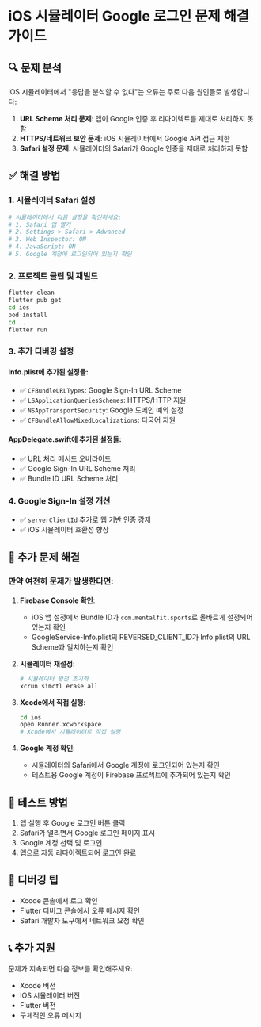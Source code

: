 # iOS 시뮬레이터 Google 로그인 문제 해결 가이드

## 🔍 문제 분석
iOS 시뮬레이터에서 "응답을 분석할 수 없다"는 오류는 주로 다음 원인들로 발생합니다:

1. **URL Scheme 처리 문제**: 앱이 Google 인증 후 리다이렉트를 제대로 처리하지 못함
2. **HTTPS/네트워크 보안 문제**: iOS 시뮬레이터에서 Google API 접근 제한
3. **Safari 설정 문제**: 시뮬레이터의 Safari가 Google 인증을 제대로 처리하지 못함

## ✅ 해결 방법

### 1. 시뮬레이터 Safari 설정
```bash
# 시뮬레이터에서 다음 설정을 확인하세요:
# 1. Safari 앱 열기
# 2. Settings > Safari > Advanced
# 3. Web Inspector: ON
# 4. JavaScript: ON
# 5. Google 계정에 로그인되어 있는지 확인
```

### 2. 프로젝트 클린 및 재빌드
```bash
flutter clean
flutter pub get
cd ios
pod install
cd ..
flutter run
```

### 3. 추가 디버깅 설정

#### Info.plist에 추가된 설정들:
- ✅ `CFBundleURLTypes`: Google Sign-In URL Scheme
- ✅ `LSApplicationQueriesSchemes`: HTTPS/HTTP 지원
- ✅ `NSAppTransportSecurity`: Google 도메인 예외 설정
- ✅ `CFBundleAllowMixedLocalizations`: 다국어 지원

#### AppDelegate.swift에 추가된 설정들:
- ✅ URL 처리 메서드 오버라이드
- ✅ Google Sign-In URL Scheme 처리
- ✅ Bundle ID URL Scheme 처리

### 4. Google Sign-In 설정 개선
- ✅ `serverClientId` 추가로 웹 기반 인증 강제
- ✅ iOS 시뮬레이터 호환성 향상

## 🚨 추가 문제 해결

### 만약 여전히 문제가 발생한다면:

1. **Firebase Console 확인**:
   - iOS 앱 설정에서 Bundle ID가 `com.mentalfit.sports`로 올바르게 설정되어 있는지 확인
   - GoogleService-Info.plist의 REVERSED_CLIENT_ID가 Info.plist의 URL Scheme과 일치하는지 확인

2. **시뮬레이터 재설정**:
   ```bash
   # 시뮬레이터 완전 초기화
   xcrun simctl erase all
   ```

3. **Xcode에서 직접 실행**:
   ```bash
   cd ios
   open Runner.xcworkspace
   # Xcode에서 시뮬레이터로 직접 실행
   ```

4. **Google 계정 확인**:
   - 시뮬레이터의 Safari에서 Google 계정에 로그인되어 있는지 확인
   - 테스트용 Google 계정이 Firebase 프로젝트에 추가되어 있는지 확인

## 📱 테스트 방법

1. 앱 실행 후 Google 로그인 버튼 클릭
2. Safari가 열리면서 Google 로그인 페이지 표시
3. Google 계정 선택 및 로그인
4. 앱으로 자동 리다이렉트되어 로그인 완료

## 🔧 디버깅 팁

- Xcode 콘솔에서 로그 확인
- Flutter 디버그 콘솔에서 오류 메시지 확인
- Safari 개발자 도구에서 네트워크 요청 확인

## 📞 추가 지원

문제가 지속되면 다음 정보를 확인해주세요:
- Xcode 버전
- iOS 시뮬레이터 버전
- Flutter 버전
- 구체적인 오류 메시지 